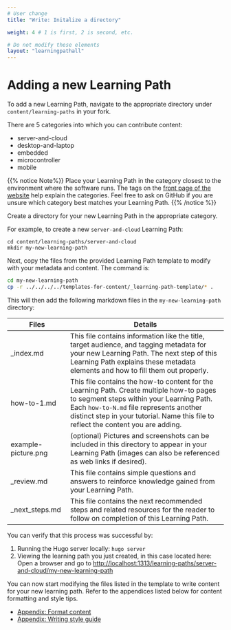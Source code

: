 ```yaml
---
# User change
title: "Write: Initalize a directory"

weight: 4 # 1 is first, 2 is second, etc.

# Do not modify these elements
layout: "learningpathall"
---
```


# Adding a new Learning Path

To add a new Learning Path, navigate to the appropriate directory under `content/learning-paths` in your fork.

There are 5 categories into which you can contribute content:
* server-and-cloud
* desktop-and-laptop
* embedded
* microcontroller
* mobile

{{% notice Note%}}
Place your Learning Path in the category closest to the environment where the software runs. The tags on the [front page of the website](/) help explain the categories. Feel free to ask on GitHub if you are unsure which category best matches your Learning Path. 
{{% /notice %}}


Create a directory for your new Learning Path in the appropriate category. 

For example, to create a new `server-and-cloud` Learning Path:

```
cd content/learning-paths/server-and-cloud
mkdir my-new-learning-path
```

Next, copy the files from the provided Learning Path template to modify with your metadata and content. The command is:
```bash
cd my-new-learning-path
cp -r ../../../../templates-for-content/_learning-path-template/* .
```

This will then add the following markdown files in the `my-new-learning-path` directory:


| Files                 | Details |
|---------------        |----------|
| _index.md             | This file contains information like the title, target audience, and tagging metadata for your new Learning Path. The next step of this Learning Path explains these metadata elements and how to fill them out properly. |
| how-to-1.md       | This file contains the how-to content for the Learning Path. Create multiple how-to pages to segment steps within your Learning Path. Each `how-to-N.md` file represents another distinct step in your tutorial. Name this file to reflect the content you are adding. |
| example-picture.png  | (optional) Pictures and screenshots can be included in this directory to appear in your Learning Path (images can also be referenced as web links if desired). |
| _review.md            | This file contains simple questions and answers to reinforce knowledge gained from your Learning Path.    |
| _next_steps.md        | This file contains the next recommended steps and related resources for the reader to follow on completion of this Learning Path.   |

You can verify that this process was successful by:
1. Running the Hugo server locally: `hugo server`
2. Viewing the learning path you just created, in this case located here:
Open a browser and go to [http://localhost:1313/learning-paths/server-and-cloud/my-new-learning-path](http://localhost:1313/learning-paths/server-and-cloud/my-new-learning-path)

You can now start modifying the files listed in the template to write content for your new learning path. Refer to the appendices listed below for content formatting and style tips.

- [Appendix: Format content](/learning-paths/cross-platform/_example-learning-path/appendix-1-formatting/)
- [Appendix: Writing style guide](/learning-paths/cross-platform/_example-learning-path/appendix-2-writing-style/)
